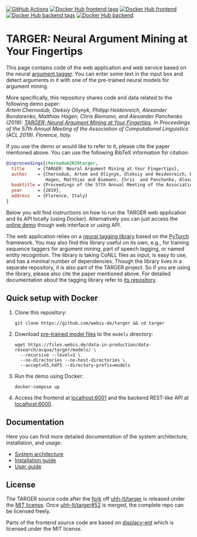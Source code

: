 [![GitHub Actions](https://img.shields.io/github/workflow/status/webis-de/targer/Docker%20build?style=flat-square)](https://github.com/webis-de/targer/actions?query=workflow%3A%22Docker+build%22)
[![Docker Hub frontend tags](https://img.shields.io/docker/v/webis/targer-frontend?style=flat-square&label=frontend+version)](https://hub.docker.com/repository/docker/webis/targer-frontend/tags)
[![Docker Hub frontend](https://img.shields.io/docker/pulls/webis/targer-frontend?style=flat-square&label=frontend+pulls)](https://hub.docker.com/repository/docker/webis/targer-frontend)
[![Docker Hub backend tags](https://img.shields.io/docker/v/webis/targer-backend?style=flat-square&label=backend+version)](https://hub.docker.com/repository/docker/webis/targer-backend/tags)
[![Docker Hub backend](https://img.shields.io/docker/pulls/webis/targer-backend?style=flat-square&label=backend+pulls)](https://hub.docker.com/repository/docker/webis/targer-backend)

# TARGER: Neural Argument Mining at Your Fingertips

This page contains code of the web application and web service based on the neural [argument tagger](http://github.com/achernodub/targer).
You can enter some text in the input box and detect arguments in it with one of the pre-trained neural models for argument mining. 

More specifically, this repository shares code and data related to the following demo paper:  
*Artem Chernodub, Oleksiy Oliynyk, Philipp Heidenreich, Alexander Bondarenko, Matthias Hagen, 
Chris Biemann, and Alexander Panchenko (2019):
[TARGER: Neural Argument Mining at Your Fingertips](https://webis.de/publications.html#bondarenko_2019b). 
In Proceedings of the 57th Annual Meeting of the Association of Computational Linguistics (ACL 2019). Florence, Italy.*

If you use the demo or would like to refer to it, please cite the paper mentioned above. 
You can use the following BibTeX information for citation: 

```bibtex
@inproceedings{chernodub2019targer,
  title     = {TARGER: Neural Argument Mining at Your Fingertips},
  author    = {Chernodub, Artem and Oliynyk, Oleksiy and Heidenreich, Philipp and Bondarenko, Alexander and 
               Hagen, Matthias and Biemann, Chris  and Panchenko, Alexander},
  booktitle = {Proceedings of the 57th Annual Meeting of the Association of Computational Linguistics (ACL'2019)},
  year      = {2019},
  address   = {Florence, Italy}
}
```

Below you will find instructions on how to run the TARGER web application and its API locally (using Docker).
Alternatively you can just access the [online demo](https://demo.webis.de/targer) though web interface or using API. 

The web application relies on a [neural tagging library](http://github.com/achernodub/targer) based on the [PyTorch](https://pytorch.org) framework. 
You may also find this library useful on its own, e.g., for training sequence taggers for argument mining, part of speech tagging, or named entity recognition.
The library is taking CoNLL files as input, is easy to use, and has a minimal number of dependencies.
Though the library lives in a separate repository, it is also part of the TARGER project.
So if you are using the library, please also cite the paper mentioned above.
For detailed documentation about the tagging library refer to [its repository](http://github.com/achernodub/targer).

## Quick setup with Docker

1. Clone this repository:

    ```shell script
    git clone https://github.com/webis-de/targer && cd targer
    ```

1. Download [pre-trained model files](https://files.webis.de/data-in-production/data-research/acqua/targer/models/) to the `models` directory:

    ```shell script
    wget https://files.webis.de/data-in-production/data-research/acqua/targer/models/ \
      --recursive --level=1 \
      --no-directories --no-host-directories \
      --accept=h5,hdf5 --directory-prefix=models
    ```

1. Run the demo using Docker:

    ```shell script
    docker-compose up
    ```

1. Access the frontend at [localhost:6001](http://localhost:6001) and the backend REST-like API at [localhost:6000](http://localhost:6000).

## Documentation

Here you can find more detailed documentation of the system architecture, installation, and usage:

* [System architecture](documentation/system-architecture.md)
* [Installation guide](documentation/installation-guide.md)
* [User guide](documentation/user-guide.md)

## License

The TARGER source code after the [fork](https://github.com/webis-de/targer/commit/522af7f0a11ecb608374f865b714c3bb73a9cfdf) off [uhh-lt/targer](https://github.com/uhh-lt/targer) is released under the [MIT license](LICENSE).
Once [uhh-lt/targer#52](https://github.com/uhh-lt/targer/pull/52) is merged, the complete repo can be licensed freely.

Parts of the frontend source code are based on [displacy-ent](https://github.com/explosion/displacy-ent) which is licensed under the MIT license. 
